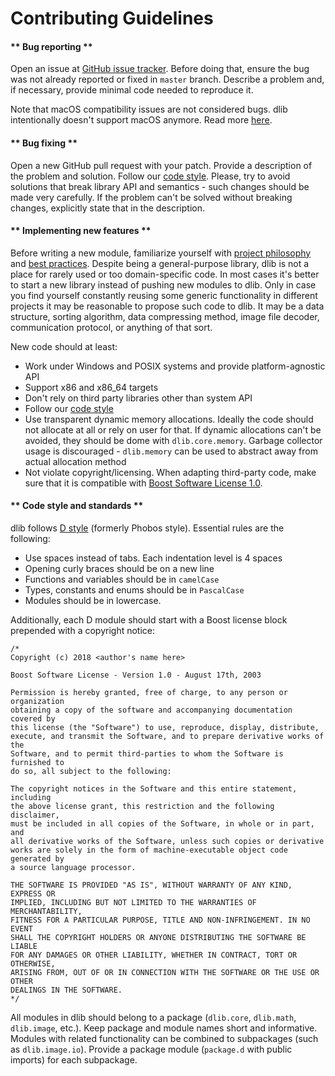 # Contributing Guidelines

#### ** Bug reporting **

Open an issue at [GitHub issue tracker](https://github.com/gecko0307/dlib/issues). Before doing that, ensure the bug was not already reported or fixed in `master` branch. Describe a problem and, if necessary, provide minimal code needed to reproduce it.

Note that macOS compatibility issues are not considered bugs. dlib intentionally doesn't support macOS anymore. Read more [here](https://github.com/gecko0307/dlib/wiki/Why-doesn't-dlib-support-macOS).

#### ** Bug fixing **

Open a new GitHub pull request with your patch. Provide a description of the problem and solution. Follow our [code style](#Code-style-and-standards). Please, try to avoid solutions that break library API and semantics - such changes should be made very carefully. If the problem can't be solved without breaking changes, explicitly state that in the description.

#### ** Implementing new features **

Before writing a new module, familiarize yourself with [project philosophy](https://github.com/gecko0307/dlib/wiki/Rationale) and [best practices](https://github.com/gecko0307/dlib/wiki/Best-Practices). Despite being a general-purpose library, dlib is not a place for rarely used or too domain-specific code. In most cases it's better to start a new library instead of pushing new modules to dlib. Only in case you find yourself constantly reusing some generic functionality in different projects it may be reasonable to propose such code to dlib. It may be a data structure, sorting algorithm, data compressing method, image file decoder, communication protocol, or anything of that sort.

New code should at least:
* Work under Windows and POSIX systems and provide platform-agnostic API
* Support x86 and x86_64 targets
* Don't rely on third party libraries other than system API
* Follow our [code style](#Code-style-and-standards)
* Use transparent dynamic memory allocations. Ideally the code should not allocate at all or rely on user for that. If dynamic allocations can't be avoided, they should be dome with `dlib.core.memory`. Garbage collector usage is discouraged - `dlib.memory` can be used to abstract away from actual allocation method
* Not violate copyright/licensing. When adapting third-party code, make sure that it is compatible with [Boost Software License 1.0](https://www.boost.org/LICENSE_1_0.txt).

#### ** Code style and standards **

dlib follows [D style](https://dlang.org/dstyle.html) (formerly Phobos style). Essential rules are the following:
* Use spaces instead of tabs. Each indentation level is 4 spaces
* Opening curly braces should be on a new line
* Functions and variables should be in `camelCase`
* Types, constants and enums should be in `PascalCase`
* Modules should be in lowercase.

Additionally, each D module should start with a Boost license block prepended with a copyright notice:
```
/*
Copyright (c) 2018 <author's name here>

Boost Software License - Version 1.0 - August 17th, 2003

Permission is hereby granted, free of charge, to any person or organization
obtaining a copy of the software and accompanying documentation covered by
this license (the "Software") to use, reproduce, display, distribute,
execute, and transmit the Software, and to prepare derivative works of the
Software, and to permit third-parties to whom the Software is furnished to
do so, all subject to the following:

The copyright notices in the Software and this entire statement, including
the above license grant, this restriction and the following disclaimer,
must be included in all copies of the Software, in whole or in part, and
all derivative works of the Software, unless such copies or derivative
works are solely in the form of machine-executable object code generated by
a source language processor.

THE SOFTWARE IS PROVIDED "AS IS", WITHOUT WARRANTY OF ANY KIND, EXPRESS OR
IMPLIED, INCLUDING BUT NOT LIMITED TO THE WARRANTIES OF MERCHANTABILITY,
FITNESS FOR A PARTICULAR PURPOSE, TITLE AND NON-INFRINGEMENT. IN NO EVENT
SHALL THE COPYRIGHT HOLDERS OR ANYONE DISTRIBUTING THE SOFTWARE BE LIABLE
FOR ANY DAMAGES OR OTHER LIABILITY, WHETHER IN CONTRACT, TORT OR OTHERWISE,
ARISING FROM, OUT OF OR IN CONNECTION WITH THE SOFTWARE OR THE USE OR OTHER
DEALINGS IN THE SOFTWARE.
*/
```

All modules in dlib should belong to a package (`dlib.core`, `dlib.math`, `dlib.image`, etc.). Keep package and module names short and informative. Modules with related functionality can be combined to subpackages (such as `dlib.image.io`). Provide a package module (`package.d` with public imports) for each subpackage.
